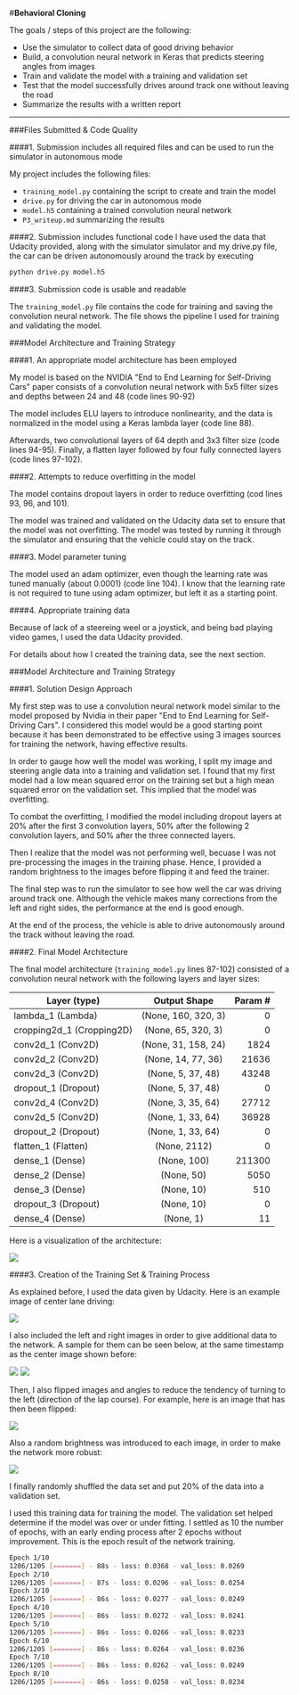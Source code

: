 #**Behavioral Cloning** 

The goals / steps of this project are the following:
- Use the simulator to collect data of good driving behavior
- Build, a convolution neural network in Keras that predicts steering angles from images
- Train and validate the model with a training and validation set
- Test that the model successfully drives around track one without leaving the road
- Summarize the results with a written report

---
###Files Submitted & Code Quality

####1. Submission includes all required files and can be used to run the simulator in autonomous mode

My project includes the following files:
- ```training_model.py``` containing the script to create and train the model
- ```drive.py``` for driving the car in autonomous mode
- ```model.h5``` containing a trained convolution neural network 
- ```P3_writeup.md``` summarizing the results

####2. Submission includes functional code
I have used the data that Udacity provided, along with the simulator simulator and my drive.py file, the car can be driven autonomously around the track by executing 
```sh
python drive.py model.h5
```

####3. Submission code is usable and readable

The ```training_model.py``` file contains the code for training and saving the convolution neural network. The file shows the pipeline I used for training and validating the model.

###Model Architecture and Training Strategy

####1. An appropriate model architecture has been employed

My model is based on the NVIDIA "End to End Learning for Self-Driving Cars" paper consists of a convolution neural network with 5x5 filter sizes and depths between 24 and 48 (code lines 90-92) 

The model includes ELU layers to introduce nonlinearity, and the data is normalized in the model using a Keras lambda layer (code line 88).

Afterwards, two convolutional layers of 64 depth and 3x3 filter size (code lines 94-95). Finally, a flatten layer followed by four fully connected layers (code lines 97-102).

####2. Attempts to reduce overfitting in the model

The model contains dropout layers in order to reduce overfitting (cod lines 93, 96, and 101). 

The model was trained and validated on the Udacity data set to ensure that the model was not overfitting. The model was tested by running it through the simulator and ensuring that the vehicle could stay on the track.

####3. Model parameter tuning

The model used an adam optimizer, even though the learning rate was tuned manually (about 0.0001) (code line 104). I know that the learning rate is not required to tune using adam optimizer, but left it as a starting point.

####4. Appropriate training data

Because of lack of a steereing weel or a joystick, and being bad playing video games, I used the data Udacity provided.

For details about how I created the training data, see the next section. 

###Model Architecture and Training Strategy

####1. Solution Design Approach

My first step was to use a convolution neural network model similar to the model proposed by Nvidia in their paper "End to End Learning for Self-Driving Cars". I considered this model would be a good starting point because it has been demonstrated to be effective using 3 images sources for training the network, having effective results.

In order to gauge how well the model was working, I split my image and steering angle data into a training and validation set. I found that my first model had a low mean squared error on the training set but a high mean squared error on the validation set. This implied that the model was overfitting. 

To combat the overfitting, I modified the model including dropout layers at 20% after the first 3 convolution layers, 50% after the following 2 convolution layers, and 50% after the three connected layers.

Then I realize that the model was not performing well, becuase I was not pre-processing the images in the training phase. Hence, I provided a random brightness to the images before flipping it and feed the trainer.

The final step was to run the simulator to see how well the car was driving around track one. Although the vehicle makes many corrections from the left and right sides, the performance at the end is good enough.

At the end of the process, the vehicle is able to drive autonomously around the track without leaving the road.

####2. Final Model Architecture

The final model architecture (```training_model.py``` lines 87-102) consisted of a convolution neural network with the following layers and layer sizes:

| Layer (type)                       | Output Shape            | Param # |
| --------------------------------- | :-------------------------: | -----------: |
| lambda_1 (Lambda)            | (None, 160, 320, 3) |             0 |
| cropping2d_1 (Cropping2D) | (None, 65, 320, 3)  |             0 |
| conv2d_1 (Conv2D)             | (None, 31, 158, 24)|        1824 | 
| conv2d_2 (Conv2D)             | (None, 14, 77, 36)  |      21636 |
| conv2d_3 (Conv2D)             | (None, 5, 37, 48)    |      43248 |
| dropout_1 (Dropout)            | (None, 5, 37, 48)    |              0 |
| conv2d_4 (Conv2D)             | (None, 3, 35, 64)    |      27712 |
| conv2d_5 (Conv2D)             | (None, 1, 33, 64)    |      36928 |
| dropout_2 (Dropout)            | (None, 1, 33, 64)    |              0 |
| flatten_1 (Flatten)                | (None, 2112)          |             0 |
| dense_1 (Dense)                  | (None, 100)            |   211300 |
| dense_2 (Dense)                  | (None, 50)              |       5050 |
| dense_3 (Dense)                  | (None, 10)              |         510 |
| dropout_3 (Dropout)            | (None, 10)              |              0 |
| dense_4 (Dense)                  | (None, 1)               |            11 |

Here is a visualization of the architecture:

![](./images/tr_model.png)

####3. Creation of the Training Set & Training Process

As explained before, I used the data given by Udacity. Here is an example image of center lane driving:

![](./images/center_ex.jpg) 

I also included the left and right images in order to give additional data to the network. A sample for them can be seen below, at the same timestamp as the center image shown before:

![](./images/left_ex.jpg) 
![](./images/right_ex.jpg) 

Then, I also flipped images and angles to reduce the tendency of turning to the left (direction of the lap course). For example, here is an image that has then been flipped:

![](./images/center_ex_flipped.jpg) 

Also a random brightness was introduced to each image, in order to make the network more robust:

![](./images/bright.png) 

I finally randomly shuffled the data set and put 20% of the data into a validation set.

I used this training data for training the model. The validation set helped determine if the model was over or under fitting. I settled as 10 the number of epochs, with an early ending process after 2 epochs without improvement. This is the epoch result of the network training.

```sh
Epoch 1/10
1206/1205 [=======] - 88s - loss: 0.0368 - val_loss: 0.0269
Epoch 2/10
1206/1205 [=======] - 87s - loss: 0.0296 - val_loss: 0.0254
Epoch 3/10
1206/1205 [=======] - 86s - loss: 0.0277 - val_loss: 0.0249
Epoch 4/10
1206/1205 [=======] - 86s - loss: 0.0272 - val_loss: 0.0241
Epoch 5/10
1206/1205 [=======] - 86s - loss: 0.0266 - val_loss: 0.0233
Epoch 6/10
1206/1205 [=======] - 86s - loss: 0.0264 - val_loss: 0.0236
Epoch 7/10
1206/1205 [=======] - 86s - loss: 0.0262 - val_loss: 0.0249
Epoch 8/10
1206/1205 [=======] - 86s - loss: 0.0258 - val_loss: 0.0234
```
